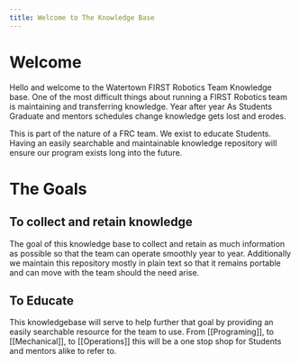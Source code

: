 ```yaml
---
title: Welcome to The Knowledge Base
---
```

# Welcome
Hello and welcome to the Watertown FIRST Robotics Team Knowledge base. One of the most difficult things about running a FIRST Robotics team is maintaining and transferring knowledge. Year after year As Students Graduate and mentors schedules change knowledge gets lost and erodes. 

This is part of the nature of a FRC team. We exist to educate Students. Having an easily searchable and maintainable knowledge repository will ensure our program exists long into the future. 
# The Goals 
## To collect and retain knowledge
 The goal of this knowledge base to collect and retain as much information as possible so that the team can operate smoothly year to year. Additionally we maintain this repository mostly in plain text so that it remains portable and can move with the team should the need arise. 
## To Educate 
This knowledgebase will serve to help further that goal by providing an easily searchable resource for the team to use. From [[Programing]], to [[Mechanical]], to [[Operations]] this will be a one stop shop for Students and mentors alike to refer to. 




